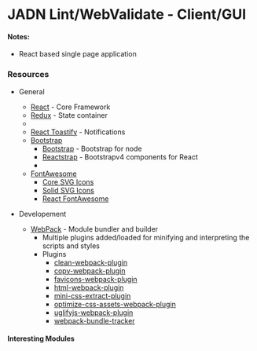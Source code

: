 # JADN Lint/WebValidate - Client/GUI

#### Notes:
- React based single page application

### Resources
- General
    - [React](https://reactjs.org/) - Core Framework
    - [Redux](https://redux.js.org/) - State container
    - 
    - [React Toastify](https://www.npmjs.com/package/react-toastify) - Notifications
    - [Bootstrap](https://getbootstrap.com/)
	    - [Bootstrap](https://www.npmjs.com/package/bootstrap) - Bootstrap for node
	    - [Reactstrap](https://www.npmjs.com/package/reactstrap) - Bootstrapv4 components for React
	    - 
    - [FontAwesome](https://fontawesome.com/)
	    - [Core SVG Icons](https://www.npmjs.com/package/@fortawesome/fontawesome-svg-core)
	    - [Solid SVG Icons](https://www.npmjs.com/package/@fortawesome/free-solid-svg-icons)
	    - [React FontAwesome](https://www.npmjs.com/package/@fortawesome/react-fontawesome)

- Developement
	- [WebPack](https://www.npmjs.com/package/webpack) - Module bundler and builder
		- Multiple plugins added/loaded for minifying and interpreting the scripts and styles
		- Plugins
			- [clean-webpack-plugin]()
			- [copy-webpack-plugin]()
			- [favicons-webpack-plugin]()
			- [html-webpack-plugin]()
			- [mini-css-extract-plugin]()
			- [optimize-css-assets-webpack-plugin]()
			- [uglifyjs-webpack-plugin]()
			- [webpack-bundle-tracker]()

#### Interesting Modules
